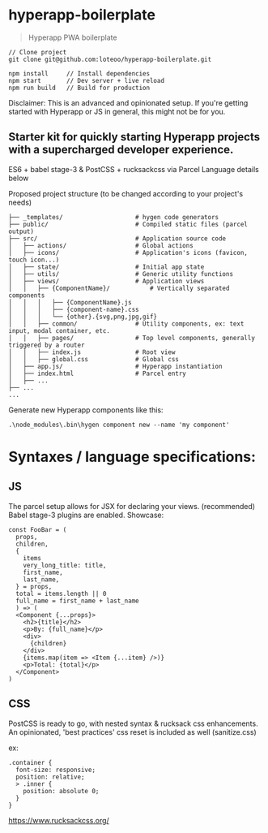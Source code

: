 # hyperapp-boilerplate
> Hyperapp PWA boilerplate

```
// Clone project
git clone git@github.com:loteoo/hyperapp-boilerplate.git

npm install     // Install dependencies
npm start       // Dev server + live reload
npm run build   // Build for production
```


Disclaimer:
This is an advanced and opinionated setup. 
If you're getting started with Hyperapp or JS in general, this might not be for you.


## Starter kit for quickly starting Hyperapp projects with a supercharged developer experience.

ES6 + babel stage-3 & PostCSS + rucksackcss via Parcel
Language details below



Proposed project structure (to be changed according to your project's needs)

```
├── _templates/                    # hygen code generators
├── public/                        # Compiled static files (parcel output)
├── src/                           # Application source code
│   ├── actions/                   # Global actions
│   ├── icons/                     # Application's icons (favicon, touch icon...)
│   ├── state/                     # Initial app state
│   ├── utils/                     # Generic utility functions
│   ├── views/                     # Application views
│   │   ├── {ComponentName}/           # Vertically separated components
│   │   │   ├── {ComponentName}.js
│   │   │   ├── {component-name}.css
│   │   │   └── {other}.{svg,png,jpg,gif}
│   │   ├── common/                # Utility components, ex: text input, modal container, etc.
│   │   ├── pages/                 # Top level components, generally triggered by a router
│   │   ├── index.js               # Root view
│   │   ├── global.css             # Global css
│   ├── app.js/                    # Hyperapp instantiation
│   ├── index.html                 # Parcel entry
│   ├── ...
├── ...
...
```





Generate new Hyperapp components like this:
```
.\node_modules\.bin\hygen component new --name 'my component'
```







# Syntaxes / language specifications:

## JS 
The parcel setup allows for JSX for declaring your views. (recommended)
Babel stage-3 plugins are enabled.
Showcase:
```
const FooBar = (
  props,
  children,
  {
    items
    very_long_title: title,
    first_name,
    last_name,
  } = props,
  total = items.length || 0
  full_name = first_name + last_name
  ) => (
  <Component {...props}>
    <h2>{title}</h2>
    <p>By: {full_name}</p>
    <div>
      {children}
    </div>
    {items.map(item => <Item {...item} />)}
    <p>Total: {total}</p>
  </Component>
)
```


## CSS 
PostCSS is ready to go, with nested syntax & rucksack css enhancements.
An opinionated, 'best practices' css reset is included as well (sanitize.css)

ex:
```
.container {
  font-size: responsive;
  position: relative;
  > .inner {
    position: absolute 0;
  }
}
```
https://www.rucksackcss.org/


